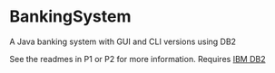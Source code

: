 # BankingSystem
A Java banking system with GUI and CLI versions using DB2

See the readmes in P1 or P2 for more information. Requires [IBM DB2](https://www.ibm.com/analytics/db2)

